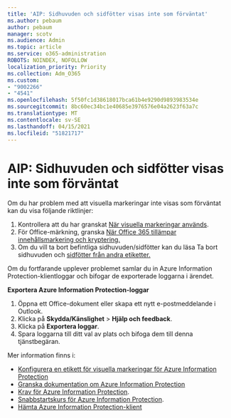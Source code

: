 ```yaml
---
title: 'AIP: Sidhuvuden och sidfötter visas inte som förväntat'
ms.author: pebaum
author: pebaum
manager: scotv
ms.audience: Admin
ms.topic: article
ms.service: o365-administration
ROBOTS: NOINDEX, NOFOLLOW
localization_priority: Priority
ms.collection: Adm_O365
ms.custom:
- "9002266"
- "4541"
ms.openlocfilehash: 5f50fc1d38618017bca61b4e9290d9893983534e
ms.sourcegitcommit: 8bc60ec34bc1e40685e3976576e04a2623f63a7c
ms.translationtype: MT
ms.contentlocale: sv-SE
ms.lasthandoff: 04/15/2021
ms.locfileid: "51821717"
---
```

# <a name="aip-headers-and-footers-not-displaying-as-expected"></a>AIP: Sidhuvuden och sidfötter visas inte som förväntat

Om du har problem med att visuella markeringar inte visas som förväntat kan du visa följande riktlinjer:

1. Kontrollera att du har granskat [När visuella markeringar används](https://docs.microsoft.com/azure/information-protection/configure-policy-markings#when-visual-markings-are-applied).
2. För Office-märkning, granska [När Office 365 tillämpar innehållsmarkering och kryptering.](https://docs.microsoft.com/microsoft-365/compliance/sensitivity-labels-office-apps#when-office-apps-apply-content-marking-and-encryption)
3. Om du vill ta bort befintliga sidhuvuden/sidfötter kan du läsa Ta bort sidhuvuden och [sidfötter från andra etiketter.](https://docs.microsoft.com/azure/information-protection/rms-client/client-admin-guide-customizations#remove-headers-and-footers-from-other-labeling-solutions)

Om du fortfarande upplever problemet samlar du in Azure Information Protection-klientloggar och bifogar de exporterade loggarna i ärendet.

**Exportera Azure Information Protection-loggar**

1. Öppna ett Office-dokument eller skapa ett nytt e-postmeddelande i Outlook.
2. Klicka på **Skydda/Känslighet** > **Hjälp och feedback**.
3. Klicka på **Exportera loggar**.
4. Spara loggarna till ditt val av plats och bifoga dem till denna tjänstbegäran.

Mer information finns i:

- [Konfigurera en etikett för visuella markeringar för Azure Information Protection](https://docs.microsoft.com/azure/information-protection/configure-policy-markings)
- [Granska dokumentation om Azure Information Protection](https://docs.microsoft.com/azure/information-protection/what-is-information-protection)
- [Krav för Azure Information Protection](https://docs.microsoft.com/azure/information-protection/get-started/requirements).
- [Snabbstartskurs för Azure Information Protection](https://docs.microsoft.com/azure/information-protection/get-started/infoprotect-quick-start-tutorial).
- [Hämta Azure Information Protection-klient](https://www.microsoft.com/download/details.aspx?id=53018)
